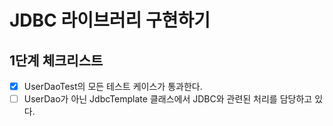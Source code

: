 # JDBC 라이브러리 구현하기

## 1단계 체크리스트

- [x] UserDaoTest의 모든 테스트 케이스가 통과한다. 
- [ ] UserDao가 아닌 JdbcTemplate 클래스에서 JDBC와 관련된 처리를 담당하고 있다.
